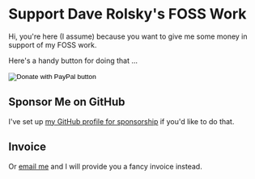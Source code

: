# Support Dave Rolsky's FOSS Work

Hi, you're here (I assume) because you want to give me some money in support of my FOSS work.

Here's a handy button for doing that ...

<form action="https://www.paypal.com/donate" method="post" target="_top">
<input type="hidden" name="hosted_button_id" value="HEA86D3W3R5JL" />
<input type="image" src="https://www.paypalobjects.com/en_US/i/btn/btn_donate_LG.gif" border="0" name="submit" title="PayPal - The safer, easier way to pay online!" alt="Donate with PayPal button" />
<img alt="" border="0" src="https://www.paypal.com/en_US/i/scr/pixel.gif" width="1" height="1" />
</form>

## Sponsor Me on GitHub

I've set up [my GitHub profile for sponsorship](https://github.com/sponsors/autarch/) if you'd like
to do that.

## Invoice

Or [email me](mailto:autarch@urth.org) and I will provide you a fancy invoice instead.
